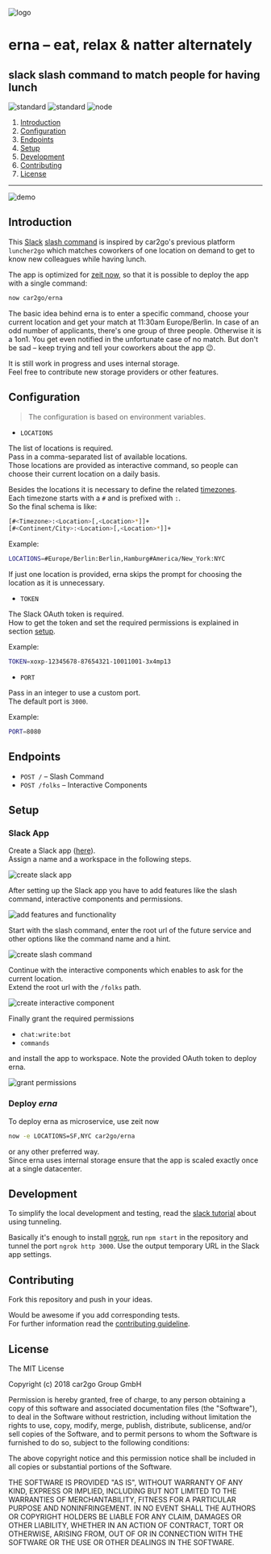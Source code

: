![logo](./assets/logo.gif)


# erna – eat, relax & natter alternately
## slack slash command to match people for having lunch

![standard](https://img.shields.io/badge/code_style-standard-brightgreen.svg)
![standard](https://img.shields.io/badge/license-MIT-brightgreen.svg)
![node](https://img.shields.io/badge/node_version->=7-brightgreen.svg)


1. [Introduction](#introduction)
1. [Configuration](#configuration)
1. [Endpoints](#endpoints)
1. [Setup](#setup)
1. [Development](#development)
1. [Contributing](#contributing)
1. [License](#license)

---

![demo](./assets/demo.gif)

## Introduction
This [Slack](https://slack.com) [slash command](https://api.slack.com/slash-commands) is inspired by car2go's previous platform `luncher2go` which matches coworkers of one location on demand to get to know new colleagues while having lunch.

The app is optimized for [zeit now](https://zeit.co/now), so that it is possible to deploy the app with a single command: 

```sh
now car2go/erna
```

The basic idea behind erna is to enter a specific command, choose your current location and get your match at 11:30am Europe/Berlin. In case of an odd number of applicants, there's one group of three people. Otherwise it is a 1on1. You get even notified in the unfortunate case of no match. But don't be sad – keep trying and tell your coworkers about the app 😉.

It is still work in progress and uses internal storage.  
Feel free to contribute new storage providers or other features.

## Configuration
> The configuration is based on environment variables.

- `LOCATIONS`

The list of locations is required.  
Pass in a comma-separated list of available locations.  
Those locations are provided as interactive command, so people can choose their current location on a daily basis.  

Besides the locations it is necessary to define the related [timezones](https://en.wikipedia.org/wiki/List_of_tz_database_time_zones).  
Each timezone starts with a `#` and is prefixed with `:`.  
So the final schema is like:

```sh
[#<Timezone>:<Location>[,<Location>*]]+
[#<Continent/City>:<Location>[,<Location>*]]+
```

Example:
```sh
LOCATIONS=#Europe/Berlin:Berlin,Hamburg#America/New_York:NYC
```

If just one location is provided, erna skips the prompt for choosing the location as it is unnecessary. 

- `TOKEN`

The Slack OAuth token is required.  
How to get the token and set the required permissions is explained in section [setup](#setup).

Example:
```sh
TOKEN=xoxp-12345678-87654321-10011001-3x4mp13
```

- `PORT`

Pass in an integer to use a custom port.  
The default port is `3000`.

Example:
```sh
PORT=8080
```

## Endpoints

- `POST /` – Slash Command
- `POST /folks` – Interactive Components

## Setup
### Slack App
Create a Slack app ([here](https://api.slack.com/slack-apps)).  
Assign a name and a workspace in the following steps.

![create slack app](./assets/create-slack-app.png)

After setting up the Slack app you have to add features like the slash command, interactive components and permissions.

![add features and functionality](./assets/features.png)

Start with the slash command, enter the root url of the future service and other options like the command name and a hint.

![create slash command](./assets/command.png)

Continue with the interactive components which enables to ask for the current location.  
Extend the root url with the `/folks` path.

![create interactive component](./assets/interactive.png)

Finally grant the required permissions

- `chat:write:bot`
- `commands`

and install the app to workspace.
Note the provided OAuth token to deploy erna.

![grant permissions](./assets/permissions.png)

### Deploy *erna*
To deploy erna as microservice, use zeit now

```sh
now -e LOCATIONS=SF,NYC car2go/erna
```

or any other preferred way.  
Since erna uses internal storage ensure that the app is scaled exactly once at a single datacenter.


## Development
To simplify the local development and testing, read the [slack tutorial](https://api.slack.com/tutorials/tunneling-with-ngrok) about using tunneling.

Basically it's enough to install [ngrok](https://ngrok.com/), run `npm start` in the repository and tunnel the port `ngrok http 3000`. Use the output temporary URL in the Slack app settings.

## Contributing
Fork this repository and push in your ideas.

Would be awesome if you add corresponding tests.  
For further information read the [contributing guideline](./CONTRIBUTING.md).

## License
The MIT License

Copyright (c) 2018 car2go Group GmbH

Permission is hereby granted, free of charge, to any person obtaining a copy
of this software and associated documentation files (the "Software"), to deal
in the Software without restriction, including without limitation the rights
to use, copy, modify, merge, publish, distribute, sublicense, and/or sell
copies of the Software, and to permit persons to whom the Software is
furnished to do so, subject to the following conditions:

The above copyright notice and this permission notice shall be included in
all copies or substantial portions of the Software.

THE SOFTWARE IS PROVIDED "AS IS", WITHOUT WARRANTY OF ANY KIND, EXPRESS OR
IMPLIED, INCLUDING BUT NOT LIMITED TO THE WARRANTIES OF MERCHANTABILITY,
FITNESS FOR A PARTICULAR PURPOSE AND NONINFRINGEMENT. IN NO EVENT SHALL THE
AUTHORS OR COPYRIGHT HOLDERS BE LIABLE FOR ANY CLAIM, DAMAGES OR OTHER
LIABILITY, WHETHER IN AN ACTION OF CONTRACT, TORT OR OTHERWISE, ARISING FROM,
OUT OF OR IN CONNECTION WITH THE SOFTWARE OR THE USE OR OTHER DEALINGS IN
THE SOFTWARE.

